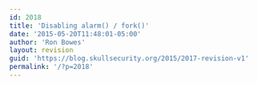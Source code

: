 ```yaml
---
id: 2018
title: 'Disabling alarm() / fork()'
date: '2015-05-20T11:48:01-05:00'
author: 'Ron Bowes'
layout: revision
guid: 'https://blog.skullsecurity.org/2015/2017-revision-v1'
permalink: '/?p=2018'
---
```


